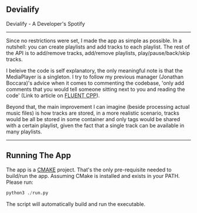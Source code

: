 ## Devialify
Devialify - A Developer's Spotify 

<hr>

Since no restrictions were set, I made the app as simple as possible. In a nutshell: you can create playlists and add tracks to each playlist.
The rest of the API is to add/remove tracks, add/remove playlists, play/pause/back/skip tracks.

I beleive the code is self explanatory, the only meaningful note is that the MediaPlayer is a singleton. I try to follow my previous manager (Jonathan Boccara)'s advice when it comes to commenting the codebase, 'only add comments that you would tell someone sitting next to you and reading the code' (Link to article on [FLUENT CPP](https://www.fluentcpp.com/2017/05/02/to-comment-or-not-to-comment-that-is-the-question/)).

Beyond that, the main improvement I can imagine (beside processing actual music files) is how tracks are stored, in a more realistic scenario, tracks would be all be stored in some container and only tags would be shared with a certain playlist, given the fact that a single track can be available in many playlists.

<hr>

## Running The App

The app is a [CMAKE](https://cmake.org/download/) project. That's the only pre-requisite needed to build/run the app. Assuming CMake is installed and exists in your PATH. Please run: 

```python
python3 ./run.py
```

The script will automatically build and run the executable.
